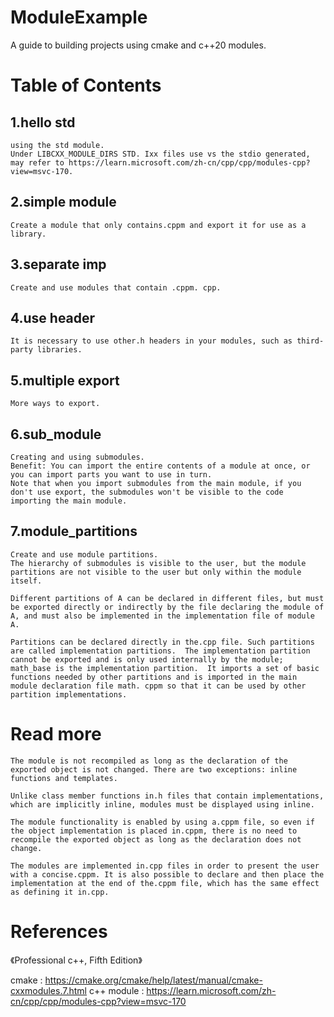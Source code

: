# ModuleExample
A guide to building projects using cmake and c++20 modules.

# Table of Contents
## 1.hello std
    using the std module.
    Under LIBCXX_MODULE_DIRS STD. Ixx files use vs the stdio generated, may refer to https://learn.microsoft.com/zh-cn/cpp/cpp/modules-cpp?view=msvc-170.
## 2.simple module
    Create a module that only contains.cppm and export it for use as a library.
## 3.separate imp
    Create and use modules that contain .cppm. cpp.
## 4.use header
    It is necessary to use other.h headers in your modules, such as third-party libraries.
## 5.multiple export
    More ways to export.
## 6.sub_module
    Creating and using submodules.
    Benefit: You can import the entire contents of a module at once, or you can import parts you want to use in turn.
    Note that when you import submodules from the main module, if you don't use export, the submodules won't be visible to the code importing the main module.
## 7.module_partitions
    Create and use module partitions.
    The hierarchy of submodules is visible to the user, but the module partitions are not visible to the user but only within the module itself.

    Different partitions of A can be declared in different files, but must be exported directly or indirectly by the file declaring the module of A, and must also be implemented in the implementation file of module A.
    
    Partitions can be declared directly in the.cpp file. Such partitions are called implementation partitions.  The implementation partition cannot be exported and is only used internally by the module;  math_base is the implementation partition.  It imports a set of basic functions needed by other partitions and is imported in the main module declaration file math. cppm so that it can be used by other partition implementations.

# Read more
    The module is not recompiled as long as the declaration of the exported object is not changed. There are two exceptions: inline functions and templates.

    Unlike class member functions in.h files that contain implementations, which are implicitly inline, modules must be displayed using inline.

    The module functionality is enabled by using a.cppm file, so even if the object implementation is placed in.cppm, there is no need to recompile the exported object as long as the declaration does not change.

    The modules are implemented in.cpp files in order to present the user with a concise.cppm. It is also possible to declare and then place the implementation at the end of the.cppm file, which has the same effect as defining it in.cpp.

# References
《Professional c++, Fifth Edition》

cmake       :   https://cmake.org/cmake/help/latest/manual/cmake-cxxmodules.7.html
c++ module  :   https://learn.microsoft.com/zh-cn/cpp/cpp/modules-cpp?view=msvc-170